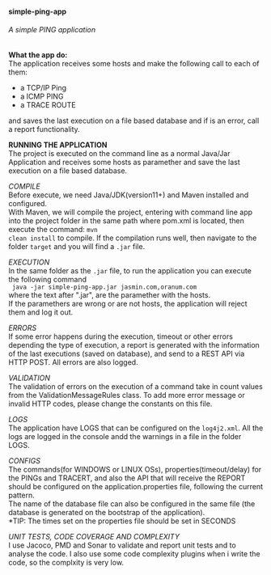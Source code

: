 #### **simple-ping-app**
###### A simple PING application

**What the app do:**<br>
The application receives some hosts and make the following call to each of them: 
- a TCP/IP Ping
- a ICMP PING
- a TRACE ROUTE<br>

and saves the last execution on a file based database and if is an error, call a report functionality.<br>

**RUNNING THE APPLICATION**<br>
The project is executed on the command line as a normal Java/Jar Application and receives some hosts as paramether and save the last execution on a file based database.<br>

_COMPILE_<br>
Before execute, we need Java/JDK(version11+) and Maven installed and configured.
<br>
With Maven, we will compile the project, entering with command line app into the project folder in the same path where pom.xml is located, then execute the command:
<code>mvn clean install</code> to compile.
If the compilation runs well, then navigate to the folder <code>target</code> and you will find a <code>.jar</code> file.<br>

_EXECUTION_<br>
In the same folder as the <code>.jar</code> file, to run the application you can execute the following command<br>
<code>
java -jar simple-ping-app.jar jasmin.com,oranum.com
</code>
<br>
where the text after ".jar", are the paramether with the hosts.<br>
If the paramethers are wrong or are not hosts, the application will reject them and log it out.

_ERRORS_<br>
If some error happens during the execution, timeout or other errors depending the type of execution,
a report is generated with the information of the last executions (saved on database),
and send to a REST API via HTTP POST. All errors are also logged. 


_VALIDATION_<br>
The validation of errors on the execution of a command take in count values from the ValidationMessageRules class.
To add more error message or invalid HTTP codes, please change the constants on this file.

_LOGS_<br>
The application have LOGS that can be configured on the <code>log4j2.xml</code>.
All the logs are logged in the console andd the warnings in a file in the folder LOGS.

_CONFIGS_<br>
The commands(for WINDOWS or LINUX OSs), properties(timeout/delay) for the PINGs and TRACERT, and also the API that will receive the REPORT should be configured on the application.properties file,
following the current pattern.<br>
The name of the database file can also be configured in the same file (the database is generated on the bootstrap of the application).  
*TIP: The times set on the properties file should be set in SECONDS

_UNIT TESTS, CODE COVERAGE AND COMPLEXITY_<br>
I use Jacoco, PMD and Sonar to validate and report unit tests and to analyse the code.
I also use some code complexity plugins when i write the code, so the complxity is very low.  








